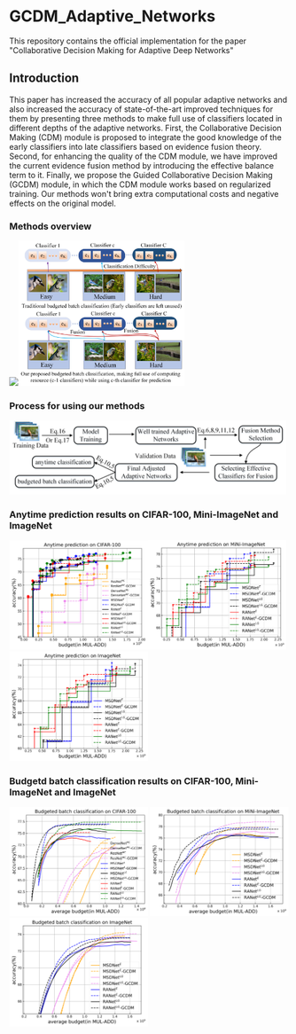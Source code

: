# GCDM_Adaptive_Networks
This repository contains the official implementation for the paper "Collaborative Decision Making for Adaptive Deep Networks"
## Introduction
This paper has increased the accuracy of all popular adaptive networks and also increased the accuracy of state-of-the-art improved techniques for them by presenting three methods to make full use of classifiers located in different depths of the adaptive networks. First, the Collaborative Decision Making (CDM) module is proposed to integrate the good knowledge of the early classifiers into late classifiers based on evidence fusion theory. Second, for enhancing the quality of the CDM module, we have improved the current evidence fusion method by introducing the effective balance term to it. Finally, we propose the Guided Collaborative Decision Making (GCDM) module, in which the CDM module works based on regularized training. Our methods won't bring extra computational costs and negative effects on the original model.
### Methods overview
<img src="https://github.com/Meteor-Stars/GCDM_Adaptive_Networks/blob/master/Figures/methods_overview_comparsion.jpg" width="500"><img src="https://github.com/Meteor-Stars/GCDM_Adaptive_Networks/blob/master/Figures/bugdeted_classification_difference.jpg" width="300">

### Process for using our methods
<img src="https://github.com/Meteor-Stars/GCDM_Adaptive_Networks/blob/master/Figures/model_used_process.jpg" width="500">

### Anytime prediction results on CIFAR-100, Mini-ImageNet and ImageNet
<img src="https://github.com/Meteor-Stars/GCDM_Adaptive_Networks/blob/master/Figures/anytime_Cifar100.png" width="250"><img src="https://github.com/Meteor-Stars/GCDM_Adaptive_Networks/blob/master/Figures/anytime_MiNi_ImageNet.png" width="250"><img src="https://github.com/Meteor-Stars/GCDM_Adaptive_Networks/blob/master/Figures/anytime_ImageNet.png" width="250">

### Budgetd batch classification results on CIFAR-100, Mini-ImageNet and ImageNet
<img src="https://github.com/Meteor-Stars/GCDM_Adaptive_Networks/blob/master/Figures/dynamic_cifar100.png" width="250"> <img src="https://github.com/Meteor-Stars/GCDM_Adaptive_Networks/blob/master/Figures/dynamic_MiNi_ImageNet.png" width="250"> <img src="https://github.com/Meteor-Stars/GCDM_Adaptive_Networks/blob/master/Figures/dynamic_ImageNet.png" width="250"> 
